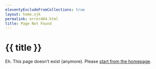 ```yaml
---
eleventyExcludeFromCollections: true
layout: home.njk
permalink: error404.html
title: Page Not Found
---
```

# {{ title }}

Eh. This page doesn’t exist (anymore). Please [start from the homepage](/).